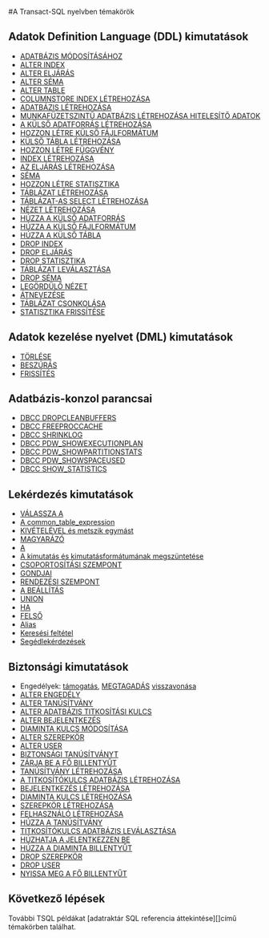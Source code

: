 <properties
   pageTitle="SQL-raktári Transact-SQL referencia |} Microsoft Azure"
   description="Az SQL adatraktár által használt Transact-SQL nyelvben témakörök a hivatkozási tartalmakra mutató hivatkozásokat talál."
   services="sql-data-warehouse"
   documentationCenter="NA"
   authors="barbkess"
   manager="barbkess"
   editor=""/>

<tags
   ms.service="sql-data-warehouse"
   ms.devlang="NA"
   ms.topic="article"
   ms.tgt_pltfrm="NA"
   ms.workload="data-services"
   ms.date="08/22/2016"
   ms.author="barbkess;sonyama"/>

#<a name="transact-sql-topics"></a>A Transact-SQL nyelvben témakörök

## <a name="data-definition-language-ddl-statements"></a>Adatok Definition Language (DDL) kimutatások

- [ADATBÁZIS MÓDOSÍTÁSÁHOZ](https://msdn.microsoft.com/library/mt204042.aspx)
- [ALTER INDEX](https://msdn.microsoft.com/library/ms188388.aspx)
- [ALTER ELJÁRÁS](https://msdn.microsoft.com/library/ms189762.aspx)
- [ALTER SÉMA](https://msdn.microsoft.com/library/ms173423.aspx)
- [ALTER TABLE](https://msdn.microsoft.com/library/ms190273.aspx)
- [COLUMNSTORE INDEX LÉTREHOZÁSA](https://msdn.microsoft.com/library/gg492153.aspx)
- [ADATBÁZIS LÉTREHOZÁSA](https://msdn.microsoft.com/library/mt204021.aspx)
- [MUNKAFÜZETSZINTŰ ADATBÁZIS LÉTREHOZÁSA HITELESÍTŐ ADATOK](https://msdn.microsoft.com/library/mt270260.aspx)
- [A KÜLSŐ ADATFORRÁS LÉTREHOZÁSA](https://msdn.microsoft.com/library/dn935022.aspx)
- [HOZZON LÉTRE KÜLSŐ FÁJLFORMÁTUM](https://msdn.microsoft.com/library/dn935026.aspx)
- [KÜLSŐ TÁBLA LÉTREHOZÁSA](https://msdn.microsoft.com/library/dn935021.aspx)
- [HOZZON LÉTRE FÜGGVÉNY](https://msdn.microsoft.com/library/mt203952.aspx)
- [INDEX LÉTREHOZÁSA](https://msdn.microsoft.com/library/ms188783.aspx)
- [AZ ELJÁRÁS LÉTREHOZÁSA](https://msdn.microsoft.com/library/ms187926.aspx)
- [SÉMA](https://msdn.microsoft.com/library/ms189462.aspx)
- [HOZZON LÉTRE STATISZTIKA](https://msdn.microsoft.com/library/ms188038.aspx)
- [TÁBLÁZAT LÉTREHOZÁSA](https://msdn.microsoft.com/library/mt203953.aspx)
- [TÁBLÁZAT-AS SELECT LÉTREHOZÁSA](https://msdn.microsoft.com/library/mt204041.aspx)
- [NÉZET LÉTREHOZÁSA](https://msdn.microsoft.com/library/ms187956.aspx)
- [HÚZZA A KÜLSŐ ADATFORRÁS](https://msdn.microsoft.com/library/mt146367.aspx)
- [HÚZZA A KÜLSŐ FÁJLFORMÁTUM](https://msdn.microsoft.com/library/mt146379.aspx)
- [HÚZZA A KÜLSŐ TÁBLA](https://msdn.microsoft.com/library/mt130698.aspx)
- [DROP INDEX](https://msdn.microsoft.com/library/ms176118.aspx)
- [DROP ELJÁRÁS](https://msdn.microsoft.com/library/ms174969.aspx)
- [DROP STATISZTIKA](https://msdn.microsoft.com/library/ms175075.aspx)
- [TÁBLÁZAT LEVÁLASZTÁSA](https://msdn.microsoft.com/library/ms173790.aspx)
- [DROP SÉMA](https://msdn.microsoft.com/library/ms186751.aspx)
- [LEGÖRDÜLŐ NÉZET](https://msdn.microsoft.com/library/ms173492.aspx)
- [ÁTNEVEZÉSE](https://msdn.microsoft.com/library/mt631611.aspx)
- [TÁBLÁZAT CSONKOLÁSA](https://msdn.microsoft.com/library/ms177570.aspx)
- [STATISZTIKA FRISSÍTÉSE](https://msdn.microsoft.com/library/ms187348.aspx)

## <a name="data-manipulation-language-dml-statements"></a>Adatok kezelése nyelvet (DML) kimutatások

- [TÖRLÉSE](https://msdn.microsoft.com/library/ms189835.aspx)
- [BESZÚRÁS](https://msdn.microsoft.com/library/ms174335.aspx)
- [FRISSÍTÉS](https://msdn.microsoft.com/library/ms177523.aspx)

## <a name="database-console-commands"></a>Adatbázis-konzol parancsai

- [DBCC DROPCLEANBUFFERS](https://msdn.microsoft.com/library/ms187762.aspx)
- [DBCC FREEPROCCACHE](https://msdn.microsoft.com/library/mt204018.aspx)
- [DBCC SHRINKLOG](https://msdn.microsoft.com/library/mt204020.aspx)
- [DBCC PDW_SHOWEXECUTIONPLAN](https://msdn.microsoft.com/library/mt204017.aspx)
- [DBCC PDW_SHOWPARTITIONSTATS](https://msdn.microsoft.com/library/mt204013.aspx)
- [DBCC PDW_SHOWSPACEUSED](https://msdn.microsoft.com/library/mt204028.aspx)
- [DBCC SHOW_STATISTICS](https://msdn.microsoft.com/library/mt204043.aspx)

## <a name="query-statements"></a>Lekérdezés kimutatások

- [VÁLASSZA A](https://msdn.microsoft.com/library/ms189499.aspx)
- [A common_table_expression](https://msdn.microsoft.com/library/ms175972.aspx)
- [KIVÉTELÉVEL és metszik egymást](https://msdn.microsoft.com/library/ms188055.aspx)
- [MAGYARÁZÓ](https://msdn.microsoft.com/library/mt631615.aspx)
- [A](https://msdn.microsoft.com/library/ms177634.aspx)
- [A kimutatás és kimutatásformátumának megszüntetése](https://msdn.microsoft.com/library/ms177410.aspx)
- [CSOPORTOSÍTÁSI SZEMPONT](https://msdn.microsoft.com/library/ms177673.aspx)
- [GONDJAI](https://msdn.microsoft.com/library/ms180199.aspx)
- [RENDEZÉSI SZEMPONT](https://msdn.microsoft.com/library/ms188385.aspx)
- [A BEÁLLÍTÁS](https://msdn.microsoft.com/library/ms190322.aspx)
- [UNION](https://msdn.microsoft.com/library/ms180026.aspx)
- [HA](https://msdn.microsoft.com/library/ms188047.aspx)
- [FELSŐ](https://msdn.microsoft.com/library/ms189463.aspx)
- [Alias](https://msdn.microsoft.com/library/mt631614.aspx)
- [Keresési feltétel](https://msdn.microsoft.com/library/ms173545.aspx)
- [Segédlekérdezések](https://msdn.microsoft.com/library/mt631613.aspx)

## <a name="security-statements"></a>Biztonsági kimutatások

- Engedélyek: [támogatás](https://msdn.microsoft.com/library/ms187965.aspx), [MEGTAGADÁS](https://msdn.microsoft.com/library/ms188338.aspx) [visszavonása](https://msdn.microsoft.com/library/ms187728.aspx)
- [ALTER ENGEDÉLY](https://msdn.microsoft.com/library/ms187359.aspx)
- [ALTER TANÚSÍTVÁNY](https://msdn.microsoft.com/library/ms189511.aspx)
- [ALTER ADATBÁZIS TITKOSÍTÁSI KULCS](https://msdn.microsoft.com/library/bb630389.aspx)
- [ALTER BEJELENTKEZÉS](https://msdn.microsoft.com/library/ms189828.aspx)
- [DIAMINTA KULCS MÓDOSÍTÁSA](https://msdn.microsoft.com/library/ms186937.aspx)
- [ALTER SZEREPKÖR](https://msdn.microsoft.com/library/ms189775.aspx)
- [ALTER USER](https://msdn.microsoft.com/library/ms176060.aspx)
- [BIZTONSÁGI TANÚSÍTVÁNYT](https://msdn.microsoft.com/library/ms178578.aspx)
- [ZÁRJA BE A FŐ BILLENTYŰT](https://msdn.microsoft.com/library/ms188387.aspx)
- [TANÚSÍTVÁNY LÉTREHOZÁSA](https://msdn.microsoft.com/library/ms187798.aspx)
- [A TITKOSÍTÓKULCS ADATBÁZIS LÉTREHOZÁSA](https://msdn.microsoft.com/library/bb677241.aspx)
- [BEJELENTKEZÉS LÉTREHOZÁSA](https://msdn.microsoft.com/library/ms189751.aspx)
- [DIAMINTA KULCS LÉTREHOZÁSA](https://msdn.microsoft.com/library/ms174382.aspx)
- [SZEREPKÖR LÉTREHOZÁSA](https://msdn.microsoft.com/library/ms187936.aspx)
- [FELHASZNÁLÓ LÉTREHOZÁSA](https://msdn.microsoft.com/library/ms173463.aspx)
- [HÚZZA A TANÚSÍTVÁNY](https://msdn.microsoft.com/library/ms179906.aspx)
- [TITKOSÍTÓKULCS ADATBÁZIS LEVÁLASZTÁSA](https://msdn.microsoft.com/library/bb630256.aspx)
- [HÚZHATJA A JELENTKEZZEN BE](https://msdn.microsoft.com/library/ms188012.aspx)
- [HÚZZA A DIAMINTA BILLENTYŰT](https://msdn.microsoft.com/library/ms180071.aspx)
- [DROP SZEREPKÖR](https://msdn.microsoft.com/library/ms174988.aspx)
- [DROP USER](https://msdn.microsoft.com/library/ms189438.aspx)
- [NYISSA MEG A FŐ BILLENTYŰT](https://msdn.microsoft.com/library/ms174433.aspx)


## <a name="next-steps"></a>Következő lépések
További TSQL példákat [adatraktár SQL referencia áttekintése][]című témakörben találhat.

<!--Image references-->

<!--Article references-->
[Adatraktár SQL referencia – áttekintés]: sql-data-warehouse-overview-reference.md

<!--MSDN references-->


<!--Other Web references-->
